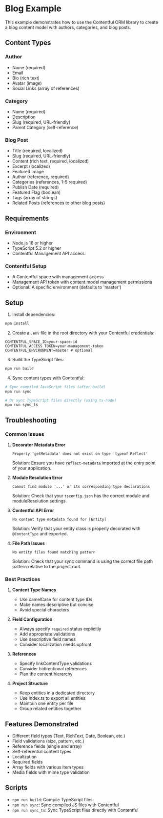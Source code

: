 # Blog Example

This example demonstrates how to use the Contentful ORM library to create a blog content model with authors, categories, and blog posts.

## Content Types

### Author
- Name (required)
- Email
- Bio (rich text)
- Avatar (image)
- Social Links (array of references)

### Category
- Name (required)
- Description
- Slug (required, URL-friendly)
- Parent Category (self-reference)

### Blog Post
- Title (required, localized)
- Slug (required, URL-friendly)
- Content (rich text, required, localized)
- Excerpt (localized)
- Featured Image
- Author (reference, required)
- Categories (references, 1-5 required)
- Publish Date (required)
- Featured Flag (boolean)
- Tags (array of strings)
- Related Posts (references to other blog posts)

## Requirements

### Environment
- Node.js 16 or higher
- TypeScript 5.2 or higher
- Contentful Management API access

### Contentful Setup
- A Contentful space with management access
- Management API token with content model management permissions
- Optional: A specific environment (defaults to 'master')

## Setup

1. Install dependencies:
```bash
npm install
```

2. Create a `.env` file in the root directory with your Contentful credentials:
```env
CONTENTFUL_SPACE_ID=your-space-id
CONTENTFUL_ACCESS_TOKEN=your-management-token
CONTENTFUL_ENVIRONMENT=master # optional
```

3. Build the TypeScript files:
```bash
npm run build
```

4. Sync content types with Contentful:
```bash
# Sync compiled JavaScript files (after build)
npm run sync

# Or sync TypeScript files directly (using ts-node)
npm run sync_ts
```

## Troubleshooting

### Common Issues

1. **Decorator Metadata Error**
   ```
   Property 'getMetadata' does not exist on type 'typeof Reflect'
   ```
   Solution: Ensure you have `reflect-metadata` imported at the entry point of your application.

2. **Module Resolution Error**
   ```
   Cannot find module '...' or its corresponding type declarations
   ```
   Solution: Check that your `tsconfig.json` has the correct module and moduleResolution settings.

3. **Contentful API Error**
   ```
   No content type metadata found for [Entity]
   ```
   Solution: Verify that your entity class is properly decorated with `@ContentType` and exported.

4. **File Path Issues**
   ```
   No entity files found matching pattern
   ```
   Solution: Check that your sync command is using the correct file path pattern relative to the project root.

### Best Practices

1. **Content Type Names**
   - Use camelCase for content type IDs
   - Make names descriptive but concise
   - Avoid special characters

2. **Field Configuration**
   - Always specify `required` status explicitly
   - Add appropriate validations
   - Use descriptive field names
   - Consider localization needs upfront

3. **References**
   - Specify linkContentType validations
   - Consider bidirectional references
   - Plan the content hierarchy

4. **Project Structure**
   - Keep entities in a dedicated directory
   - Use index.ts to export all entities
   - Maintain one entity per file
   - Group related entities together

## Features Demonstrated

- Different field types (Text, RichText, Date, Boolean, etc.)
- Field validations (size, pattern, etc.)
- Reference fields (single and array)
- Self-referential content types
- Localization
- Required fields
- Array fields with various item types
- Media fields with mime type validation

## Scripts

- `npm run build`: Compile TypeScript files
- `npm run sync`: Sync compiled JS files with Contentful
- `npm run sync_ts`: Sync TypeScript files directly with Contentful
